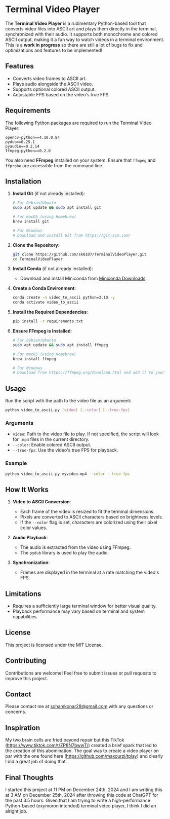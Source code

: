 # Terminal Video Player

The **Terminal Video Player** is a rudimentary Python-based tool that converts video files into ASCII art and plays them directly in the terminal, synchronized with their audio. It supports both monochrome and colored ASCII output, making it a fun way to watch videos in a terminal environment. This is a **work in progress** so there are still a lot of bugs to fix and optimizations and features to be implemented!

## Features
- Converts video frames to ASCII art.
- Plays audio alongside the ASCII video.
- Supports optional colored ASCII output.
- Adjustable FPS based on the video's true FPS.

## Requirements

The following Python packages are required to run the Terminal Video Player:

```
opencv-python==4.10.0.84
pydub==0.25.1
pyaudio==0.2.14
ffmpeg-python==0.2.0
```

You also need **FFmpeg** installed on your system. Ensure that `ffmpeg` and `ffprobe` are accessible from the command line.

## Installation

1. **Install Git** (if not already installed):
   ```bash
   # For Debian/Ubuntu
   sudo apt update && sudo apt install git
   
   # For macOS (using Homebrew)
   brew install git
   
   # For Windows
   # Download and install Git from https://git-scm.com/
   ```

2. **Clone the Repository**:
   ```bash
   git clone https://github.com/sk0107/TerminalVideoPlayer.git
   cd TerminalVideoPlayer
   ```

3. **Install Conda** (if not already installed):
   - Download and install Miniconda from [Miniconda Downloads](https://docs.conda.io/en/latest/miniconda.html).

4. **Create a Conda Environment**:
   ```bash
   conda create -n video_to_ascii python=3.10 -y
   conda activate video_to_ascii
   ```

5. **Install the Required Dependencies**:
   ```bash
   pip install -r requirements.txt
   ```

6. **Ensure FFmpeg is Installed**:
   ```bash
   # For Debian/Ubuntu
   sudo apt update && sudo apt install ffmpeg

   # For macOS (using Homebrew)
   brew install ffmpeg

   # For Windows
   # Download from https://ffmpeg.org/download.html and add it to your PATH
   ```

## Usage

Run the script with the path to the video file as an argument:

```bash
python video_to_ascii.py [video] [--color] [--true-fps]
```

### Arguments
- `video`: Path to the video file to play. If not specified, the script will look for `.mp4` files in the current directory.
- `--color`: Enable colored ASCII output.
- `--true-fps`: Use the video's true FPS for playback.

### Example
```bash
python video_to_ascii.py myvideo.mp4 --color --true-fps
```

## How It Works

1. **Video to ASCII Conversion**:
   - Each frame of the video is resized to fit the terminal dimensions.
   - Pixels are converted to ASCII characters based on brightness levels.
   - If the `--color` flag is set, characters are colorized using their pixel color values.

2. **Audio Playback**:
   - The audio is extracted from the video using FFmpeg.
   - The `pydub` library is used to play the audio.

3. **Synchronization**:
   - Frames are displayed in the terminal at a rate matching the video's FPS.

## Limitations
- Requires a sufficiently large terminal window for better visual quality.
- Playback performance may vary based on terminal and system capabilities.

## License
This project is licensed under the MIT License.

## Contributing
Contributions are welcome! Feel free to submit issues or pull requests to improve this project.

## Contact
Please contact me at sohamkonar28@gmail.com with any questions or concerns.

## Inspiration
My two brain cells are fried beyond repair but this TikTok (https://www.tiktok.com/t/ZP8N7bwwT/) created a brief spark that led to the creation of this abomination. The goal was to create a video player on par with the one found here (https://github.com/maxcurzi/tplay) and clearly I did a great job of doing that.

## Final Thoughts
I started this project at 11 PM on December 24th, 2024 and I am writing this at 3 AM on December 25th, 2024 after throwing this code at ChatGPT for the past 3.5 hours. Given that I am trying to write a high-performance Python-based (oxymoron intended) terminal video player, I think I did an alright job.